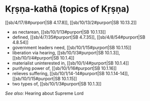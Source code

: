 # Kṛṣṇa-kathā (topics of Kṛṣṇa)

[[sb/4/17/8#purport|SB 4.17.8]], [[sb/10/13/2#purport|SB 10.13.2]]

* as nectarean, [[sb/10/1/13#purport|SB 10.1.13]]
* defined, [[sb/4/7/35#purport|SB 4.7.35]], [[sb/4/8/54#purport|SB 4.8.54]]
* government leaders need, [[sb/10/1/15#purport|SB 10.1.15]]
* liberation via hearing, [[sb/10/1/3#purport|SB 10.1.3]], [[sb/10/1/4#purport|SB 10.1.4]]
* materialist uninterested in, [[sb/10/1/4#purport|SB 10.1.4]]
* purifying power of, [[sb/10/1/16#purport|SB 10.1.16]]
* relieves suffering, [[sb/10/1/14-14#purport|SB 10.1.14-14]], [[sb/10/1/15#purport|SB 10.1.15]]
* two types of, [[sb/10/1/3#purport|SB 10.1.3]]

*See also:* Hearing about Supreme Lord
